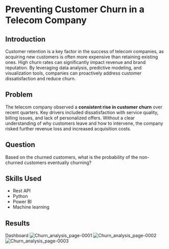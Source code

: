 # Preventing Customer Churn in a Telecom Company
## Introduction
Customer retention is a key factor in the success of telecom companies, as acquiring new customers is often more expensive than retaining existing ones. High churn rates can significantly impact revenue and brand reputation. By leveraging data analysis, predictive modeling, and visualization tools, companies can proactively address customer dissatisfaction and reduce churn.
## Problem
The telecom company observed a **consistent rise in customer churn** over recent quarters. Key drivers included dissatisfaction with service quality, billing issues, and lack of personalized offers. Without a clear understanding of why customers leave and how to intervene, the company risked further revenue loss and increased acquisition costs.
## Question
Based on the churned customers, what is the probability of the non-churned customers eventually churning?
## Skills Used
- Rest API
- Python
- Power BI
- Machine learning
## Results
Dashboard
![Churn_analysis_page-0001](https://github.com/user-attachments/assets/a0c91181-e496-40cf-acc9-898eebd665ea)
![Churn_analysis_page-0002](https://github.com/user-attachments/assets/f8f29444-7fd8-4ed0-9a2b-7dababc40ae3)
![Churn_analysis_page-0003](https://github.com/user-attachments/assets/976fac59-478b-42bc-abdc-4f11c07ed55a)

